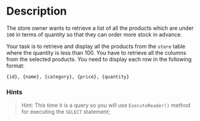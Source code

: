 # Description
The store owner wants to retrieve a list of all the products which are under `100` in terms of quantity so that they can order more stock in advance.

Your task is to retrieve and display all the products from the `store` table where the quantity is less than 100. You have to retrieve all the columns from the selected products. You need to display each row in the following format:
```
{id}, {name}, {category}, {price}, {quantity}
```

### Hints
> Hint: This time it is a query so you will use `ExecuteReader()` method for executing the `SELECT` statement;
